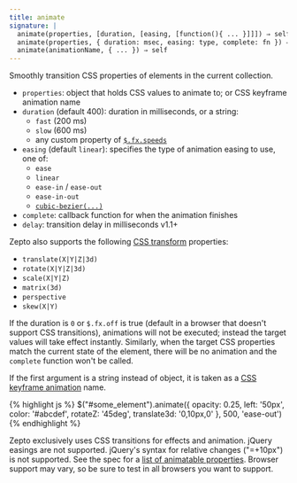 ```yaml
---
title: animate
signature: |
  animate(properties, [duration, [easing, [function(){ ... }]]]) ⇒ self
  animate(properties, { duration: msec, easing: type, complete: fn }) ⇒ self
  animate(animationName, { ... }) ⇒ self
---
```


Smoothly transition CSS properties of elements in the current collection.

* `properties`: object that holds CSS values to animate to; or CSS keyframe
  animation name
* `duration` (default 400): duration in milliseconds, or a string:
  * `fast` (200 ms)
  * `slow` (600 ms)
  * any custom property of [`$.fx.speeds`](#$.fx)
* `easing` (default `linear`): specifies the type of animation easing to use, one of:
  * `ease`
  * `linear`
  * `ease-in` / `ease-out`
  * `ease-in-out`
  * [`cubic-bezier(...)`][timing]
* `complete`: callback function for when the animation finishes
* `delay`: transition delay in milliseconds
  <span class=version>v1.1+</span>

Zepto also supports the following [CSS transform][] properties:

* `translate(X|Y|Z|3d)`
* `rotate(X|Y|Z|3d)`
* `scale(X|Y|Z)`
* `matrix(3d)`
* `perspective`
* `skew(X|Y)`

If the duration is `0` or `$.fx.off` is true (default in a browser that doesn't
support CSS transitions), animations will not be executed; instead the target
values will take effect instantly. Similarly, when the target CSS properties
match the current state of the element, there will be no animation and the
`complete` function won't be called.

If the first argument is a string instead of object, it is taken as a [CSS
keyframe animation][keyframe] name.

{% highlight js %}
$("#some_element").animate({
  opacity: 0.25, left: '50px',
  color: '#abcdef',
  rotateZ: '45deg', translate3d: '0,10px,0'
}, 500, 'ease-out')
{% endhighlight %}

<p class=compat>
  Zepto exclusively uses CSS transitions for effects and animation. 
  jQuery easings are not supported. jQuery's syntax for relative changes ("=+10px") is not supported.
  See the spec for a 
  <a href="http://www.w3.org/TR/css3-transitions/#animatable-properties-">list of animatable properties</a>.
  Browser support may vary, so be sure to test in all browsers you want to support.
</p>


  [timing]: http://www.w3.org/TR/css3-transitions/#transition-timing-function_tag
  [css transform]: http://www.w3.org/TR/css3-transforms/#transform-functions
  [keyframe]: http://www.w3.org/TR/css3-animations/#animations
